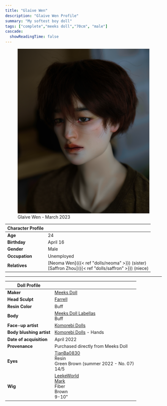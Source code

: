 ```yaml
---
title: "Glaive Wen"
description: "Glaive Wen Profile"
summary: "My softest boy doll"
tags: ["complete","meeks doll","70cm", "male"]
cascade:
  showReadingTime: false
---
```

<figure><img src="glaive-talking.png" class="doll-profile-img" alt="A male doll with auburn brown hair and a brown olive colored shirt" width="500"><figcaption>Glaive Wen - March 2023</figcaption></figure> 

| Character Profile | |
| ----- | ---|
| **Age** | 24 |
| **Birthday** | April 16 |
| **Gender** | Male |
| **Occupation** | Unemployed |
| **Relatives** | [Neoma Wen]({{< ref "dolls/neoma" >}}) (sister) <br> [Saffron Zhou]({{< ref "dolls/saffron" >}}) (niece)|

---

| Doll Profile | |
| ----- | ---|
| **Maker** | [Meeks Doll](https://www.meeksdoll.com/) |
| **Head Sculpt** | [Farrell](https://www.meeksdoll.com/product-page/meeksdoll-farrell) |
| **Resin Color** | Buff |
| **Body** | [Meeks Doll Labellas](https://www.meeksdoll.com/product-page/meeksdoll-labellas-boy) <br> Buff |
| **Face-up artist** | [Komorebi Dolls](https://komorebidolls.com/)|
| **Body blushing artist** | [Komorebi Dolls](https://komorebidolls.com/) - Hands |
| **Date of acquisition** | April 2022 |
| **Provenance** | Purchased directly from Meeks Doll |
| **Eyes** | [TianBa0830](https://www.instagram.com/tianba0830/) <br> Resin <br> Green Brown (summer 2022 - No. 07) <br> 14/5 |
| **Wig** | [LeekeWorld](http://en.leekeworld.com/) <br> [Mark](http://en.leekeworld.com/product/mark/1730/?cate_no=54&display_group=1) <br> Fiber <br> Brown <br> 9-10" |